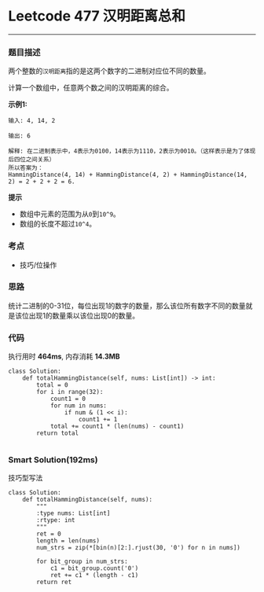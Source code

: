 # Leetcode 477 汉明距离总和
***
### 题目描述
两个整数的`汉明距离`指的是这两个数字的二进制对应位不同的数量。  

计算一个数组中，任意两个数之间的汉明距离的综合。   

**示例1:**   
	
	输入: 4, 14, 2

	输出: 6

	解释: 在二进制表示中，4表示为0100，14表示为1110，2表示为0010。（这样表示是为了体现后四位之间关系）
	所以答案为：
	HammingDistance(4, 14) + HammingDistance(4, 2) + HammingDistance(14, 2) = 2 + 2 + 2 = 6.

**提示**

* 数组中元素的范围为从`0`到`10^9`。
* 数组的长度不超过`10^4`。

### 考点

* 技巧/位操作

### 思路
统计二进制的0-31位，每位出现1的数字的数量，那么该位所有数字不同的数量就是该位出现1的数量乘以该位出现0的数量。

### 代码  
执行用时 **464ms**, 内存消耗 **14.3MB**

```
class Solution:
    def totalHammingDistance(self, nums: List[int]) -> int:
        total = 0
        for i in range(32):
            count1 = 0
            for num in nums:
                if num & (1 << i):
                    count1 += 1
            total += count1 * (len(nums) - count1)
        return total
              
```

### Smart Solution(192ms)
技巧型写法

```
class Solution:
    def totalHammingDistance(self, nums):
        """
        :type nums: List[int]
        :rtype: int
        """
        ret = 0
        length = len(nums)
        num_strs = zip(*[bin(n)[2:].rjust(30, '0') for n in nums])
        
        for bit_group in num_strs:
            c1 = bit_group.count('0')
            ret += c1 * (length - c1)
        return ret
```





	